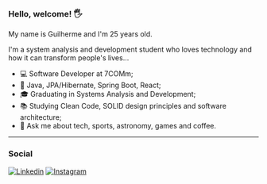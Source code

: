 ### Hello, welcome! 🖐️

My name is Guilherme and I'm 25 years old.

I'm a system analysis and development student who loves technology and how it can transform people's lives...

-   💻 Software Developer at 7COMm;
-   🚀 Java, JPA/Hibernate, Spring Boot, React;
-   🎓 Graduating in Systems Analysis and Development;
-   📚 Studying Clean Code, SOLID design principles and software architecture;
-   💬 Ask me about tech, sports, astronomy, games and coffee.

--- 

### Social 
[![Linkedin](https://img.shields.io/badge/LinkedIn-0077B5?style=for-the-badge&logo=linkedin&logoColor=white)](https://www.linkedin.com/in/guilherme-cafure/)
[![Instagram](https://img.shields.io/badge/Instagram-E4405F?style=for-the-badge&logo=instagram&logoColor=white)](https://www.instagram.com/gcafure_/)
